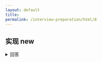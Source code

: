 ```yaml
---
layout: default
title:
permalink: /interview-preparation/html/8
---
```


## 实现 new

<details markdown="1">

<summary markdown="span">回答</summary>

</details>
